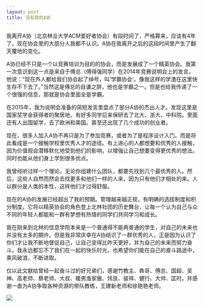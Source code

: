 ```yaml
---
layout: post
title: 没有我的A协
---
```


我离开A协（北京林业大学ACM爱好者协会）有段时间了，严格算来，应该有4年了。现在协会里的大部分人我都不认识。A协在我离开之后的这段时间里产生了翻天覆地的变化。

A协已经不只是一个以竞赛培训为目的的协会，而是发展成了一个精英协会。我第一次意识到这一点是来自于傅总（傅得强同学）在2014年竞赛说明会上的发言。他说：“现在外人都给我们协会起了绰号，叫‘学霸协会’。像我这样的学渣在这里快生存不下去了。”当然这是傅总的自谦之辞，他也是学霸之一。但是也给我传递了一个很强的信息，那就是协会里面全是学霸。

在2015年，我为说明会准备的简短发言里盘点了部分A协的杰出人才。发现这里是国家奖学金获得者的聚居地，有好多同学后来保研去了北大、浙大、中科院。里面还有人出国留学，去了欧洲和美国。甚至还出现了几个成功的创业者。

现在，很多人加入A协不再只是为了参加竞赛，或者为了是程序设计入门。而是将此看成是一个接触学校里优秀人才的途径。有上进心的人都想要和优秀的人接触，因为价值观会潜移默化地受到他们的影响，以增强让自己想要变得更优秀的想法。同时也能从他们身上学到很多优点。

我曾经听过样一个理论。无论你组建什么团队，都要先找到几个最优秀的人。然后，这些人自然而然会去找更多和他们一样的人来，因为只有他们才相处的来。人以群分是人类的本性，这样他们才过得舒服。

现在的A协的发展已经超出了我的预期。管理越来越正规，有明确的选拔制度和积分制度。它将以精英协会的角色登上北林社团的历史舞台，让每一个认为自己与众不同的年轻人都能和一群有梦想有热情的同学们共同学习和成长。

我在刚来到北林的信息学院本来是一个普通得不能再普通的学生，对自己的未来也并没有太多的期许。但是我非常庆幸在A协结识了一群优秀的人，正是因为认识了你们才让我不断地督促自己，让自己变得比昨天更好，并为自己的未来而努力奋斗。我永远都忘不了我们在一起的快乐时光，也希望你们能在自己的奋斗路途中，乘风破浪，不断进取。

仅以此文献给曾经一起奋斗过的好兄弟们，感谢竹教主、犇哥、傅总、国超、吴神、高老师、蔡老师、大叔、暖男渔家傲、炜良、骏祥、健行、大帅、匡时。并感谢一直为A协争取各种资源的带队教练，王建新老师和徐艳艳老师。

<div class="row">
<div class="col-lg-12">
      <div class="thumbnail">
          <img src="{{site.img}}/A-Club1.png">
      </div>
</div>
</div>

